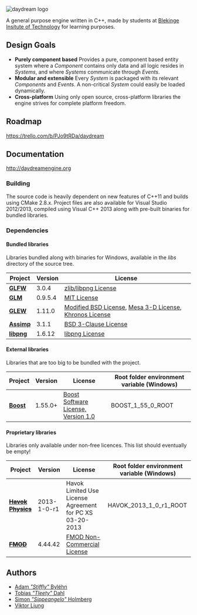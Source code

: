 ![daydream logo](http://imon.nu/daydream/daydream.gif)

A general purpose engine written in C++, made by students at [Blekinge Insitute of Technology](http://www.bth.se/eng) for learning purposes.

## Design Goals
* **Purely component based** Provides a pure, component based entity system where a *Component* contains only data and all logic resides in *Systems*, and where *Systems* communicate through *Events*.
* **Modular and extensible** Every *System* is packaged with its relevant *Components* and *Events*. A non-critical *System* could easily be loaded dynamically. 
* **Cross-platform** Using only open source, cross-platform libraries the engine strives for complete platform freedom. 

## Roadmap
https://trello.com/b/PJo9tRDa/daydream

## Documentation
http://daydreamengine.org

### Building
The source code is heavily dependent on new features of C++11 and builds using CMake 2.8.x.
Project files are also available for Visual Studio 2012/2013, compiled using Visual C++ 2013 along with pre-built binaries for bundled libraries.

### Dependencies

#### Bundled libraries
Libraries bundled along with binaries for Windows, available in the *libs* directory of the source tree.

| Project                                                       | Version      | License                                                                                                                                                                            |
| ------------------------------------------------------------- | ------------ | ---------------------------------------------------------------------------------------------------------------------------------------------------------------------------------- |
| **[GLFW](http://www.glfw.org)**                               | 3.0.4        | [zlib/libpng License](http://www.glfw.org/license.html)                                                                                                                            |
| **[GLM](http://glm.g-truc.net/0.9.5/index.html)**             | 0.9.5.4      | [MIT License](http://glm.g-truc.net/copying.txt)                                                                                                                                   |
| **[GLEW](http://glew.sourceforge.net)**                       | 1.11.0       | [Modified BSD License](http://glew.sourceforge.net/glew.txt), [Mesa 3-D License](http://glew.sourceforge.net/mesa.txt), [Khronos License](http://glew.sourceforge.net/khronos.txt) |
| **[Assimp](http://assimp.sourceforge.net)**                   | 3.1.1        | [BSD 3-Clause License](http://assimp.sourceforge.net/main_license.html)                                                                                                            |
| **[libpng](http://www.libpng.org/pub/png/libpng.html)**       | 1.6.12       | [libpng License](http://www.libpng.org/pub/png/src/libpng-LICENSE.txt)                                                                                                             |

#### External libraries
Libraries that are too big to be bundled with the project.

| Project                                                    | Version     | License                                                                     | Root folder environment variable (Windows) |
| ---------------------------------------------------------- | ----------- | --------------------------------------------------------------------------- | ------------------------------------------ |
| **[Boost](http://www.boost.org)**                          | 1.55.0+     | [Boost Software License, Version 1.0](http://www.boost.org/LICENSE_1_0.txt) | BOOST_1_55_0_ROOT                          |

#### Proprietary libraries
Libraries only available under non-free licences. This list should eventually be empty!

| Project                                                    | Version     | License                                                                     | Root folder environment variable (Windows) |
| ---------------------------------------------------------- | ----------- | --------------------------------------------------------------------------- | ------------------------------------------ |
| ~~**[Havok Physics](http://havok.com/products/physics)**~~ | 2013-1-0-r1 | Havok Limited Use License Agreement for PC XS 03-20-2013                    | HAVOK_2013_1_0_r1_ROOT                     |
| ~~**[FMOD](http://www.fmod.com)**~~                        | 4.44.42     | [FMOD Non-Commercial License](http://www.fmod.com/files/public/LICENSE.TXT) |                                            |

## Authors
* [Adam *"Stiffly"* Byléhn](https://github.com/Stiffly)
* [Tobias *"Tleety"* Dahl](https://github.com/Tleety)
* [Simon *"Sippeangelo"* Holmberg](https://github.com/sippeangelo)
* [Viktor Ljung](https://github.com/ViktorLjung)
